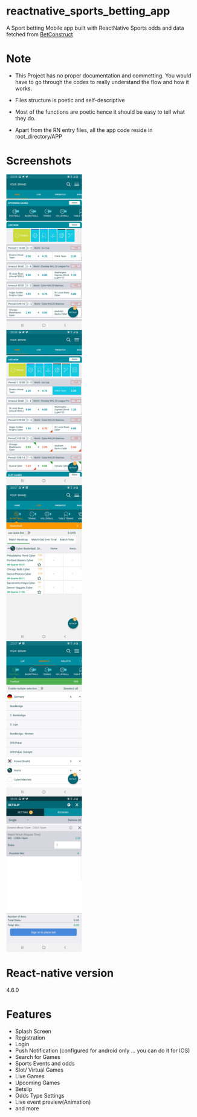 # reactnative_sports_betting_app
A Sport betting Mobile app built with ReactNative
Sports odds and data fetched from <a href="https://www.betconstruct.com/products/sportsbook">BetConstruct</a>

# Note
* This Project has no proper documentation and commetting. 
You would have to go through the codes to really understand the flow and how it works.
* Files structure is poetic and self-descriptive
* Most of the functions are poetic hence it should be easy to tell what they do.

* Apart from the RN entry files, all the app code reside in root_directory/APP
# Screenshots
<p>
<img src="https://github.com/prodev880110/sports-betting-react-native/blob/master/APP/images/home.jpg" width="200px" style="display:block;"/>
 <img src="https://github.com/prodev880110/sports-betting-react-native/blob/master/APP/images/oddschange.jpg" width="200px" style="display:block;"/>
 <img src="https://github.com/prodev880110/sports-betting-react-native/blob/master/APP/images/livematch.jpg" width="200px" style="display:block;"/>
 <img src="https://github.com/prodev880110/sports-betting-react-native/blob/master/APP/images/prematch.jpg" width="200px" style="display:block;"/>
 <img src="https://github.com/prodev880110/sports-betting-react-native/blob/master/APP/images/betslip.jpg" width="200px" style="display:block;"/>
 </p>

# React-native version
 4.6.0

# Features
- Splash Screen 
- Registration
- Login 
- Push Notification (configured for android only ... you can do it for IOS)
- Search for Games
- Sports Events and odds
- Slot/ Virtual Games
- Live Games
- Upcoming Games
- Betslip
- Odds Type Settings
- Live event preview(Animation)
- and more


